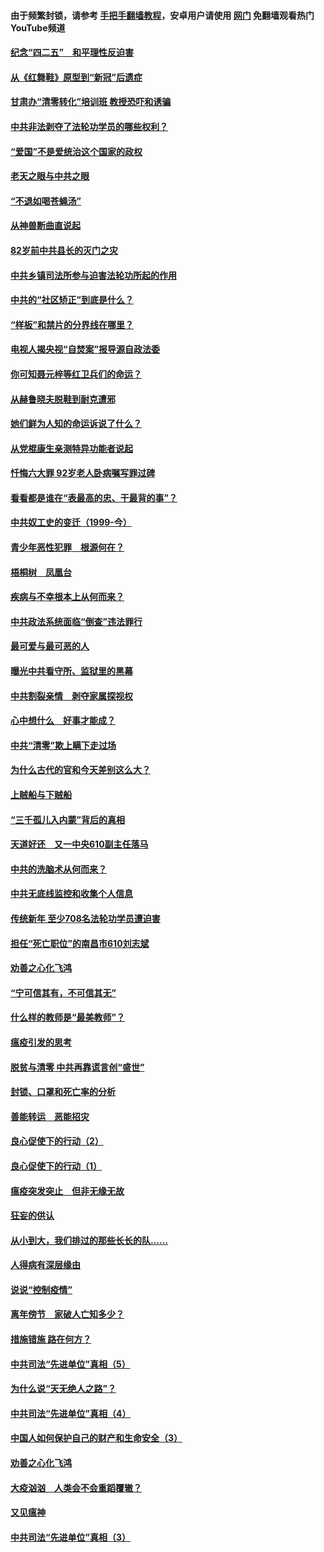 #### 由于频繁封锁，请参考 [手把手翻墙教程](https://github.com/gfw-breaker/guides/wiki/)，安卓用户请使用 [网门](https://github.com/gfw-breaker/nogfw/blob/master/dl.md?t=04230801) 免翻墙观看热门YouTube频道 

#### [纪念“四二五”　和平理性反迫害](../pages/19/423660.md?t=04230801) 

#### [从《红舞鞋》原型到“新冠”后遗症](../pages/19/423509.md?t=04230801) 

#### [甘肃办“清零转化”培训班 教授恐吓和诱骗](../pages/19/423498.md?t=04230801) 

#### [中共非法剥夺了法轮功学员的哪些权利？](../pages/19/423392.md?t=04230801) 

#### [“爱国”不是爱统治这个国家的政权](../pages/19/423029.md?t=04230801) 

#### [老天之眼与中共之眼](../pages/19/423378.md?t=04230801) 

#### [“不退如喝苍蝇汤”](../pages/19/423287.md?t=04230801) 

#### [从神兽断曲直说起](../pages/19/423201.md?t=04230801) 

#### [82岁前中共县长的灭门之灾](../pages/19/423055.md?t=04230801) 

#### [中共乡镇司法所参与迫害法轮功所起的作用](../pages/19/423064.md?t=04230801) 

#### [中共的“社区矫正”到底是什么？](../pages/19/422870.md?t=04230801) 

#### [“样板”和禁片的分界线在哪里？](../pages/19/422704.md?t=04230801) 

#### [电视人揭央视“自焚案”报导源自政法委](../pages/19/422770.md?t=04230801) 

#### [你可知聂元梓等红卫兵们的命运？](../pages/19/422848.md?t=04230801) 

#### [从赫鲁晓夫脱鞋到耐克遭邪](../pages/19/422826.md?t=04230801) 

#### [她们鲜为人知的命运诉说了什么？](../pages/19/422754.md?t=04230801) 

#### [从党棍康生亲测特异功能者说起](../pages/19/422657.md?t=04230801) 

#### [忏悔六大罪 92岁老人卧病嘱写罪过碑](../pages/19/422750.md?t=04230801) 

#### [看看都是谁在“表最高的忠、干最背的事”？](../pages/19/422703.md?t=04230801) 

#### [中共奴工史的变迁（1999-今）](../pages/19/422656.md?t=04230801) 

#### [青少年恶性犯罪　根源何在？](../pages/19/422449.md?t=04230801) 

#### [梧桐树　凤凰台](../pages/19/422442.md?t=04230801) 

#### [疾病与不幸根本上从何而来？](../pages/19/422438.md?t=04230801) 

#### [中共政法系统面临“倒查”违法罪行](../pages/19/422497.md?t=04230801) 

#### [最可爱与最可恶的人](../pages/19/422448.md?t=04230801) 

#### [曝光中共看守所、监狱里的黑幕](../pages/19/422390.md?t=04230801) 

#### [中共割裂亲情　剥夺家属探视权](../pages/19/422364.md?t=04230801) 

#### [心中想什么　好事才能成？](../pages/19/422318.md?t=04230801) 

#### [中共“清零”欺上瞒下走过场](../pages/19/422306.md?t=04230801) 

#### [为什么古代的官和今天差别这么大？](../pages/19/422228.md?t=04230801) 

#### [上贼船与下贼船](../pages/19/422276.md?t=04230801) 

#### [“三千孤儿入内蒙”背后的真相](../pages/19/422229.md?t=04230801) 

#### [天道好还　又一中央610副主任落马](../pages/19/422155.md?t=04230801) 

#### [中共的洗脑术从何而来？](../pages/19/422154.md?t=04230801) 

#### [中共无底线监控和收集个人信息](../pages/19/422039.md?t=04230801) 

#### [传统新年 至少708名法轮功学员遭迫害](../pages/19/421946.md?t=04230801) 

#### [担任“死亡职位”的南昌市610刘志斌](../pages/19/421957.md?t=04230801) 

#### [劝善之心化飞鸿](../pages/19/421164.md?t=04230801) 

#### [“宁可信其有，不可信其无”](../pages/19/421691.md?t=04230801) 

#### [什么样的教师是“最美教师”？](../pages/19/421755.md?t=04230801) 

#### [瘟疫引发的思考](../pages/19/421594.md?t=04230801) 

#### [脱贫与清零 中共再靠谎言创“盛世”](../pages/19/421590.md?t=04230801) 

#### [封锁、口罩和死亡率的分析](../pages/19/421495.md?t=04230801) 

#### [善能转运　恶能招灾](../pages/19/421334.md?t=04230801) 

#### [良心促使下的行动（2）](../pages/19/421361.md?t=04230801) 

#### [良心促使下的行动（1）](../pages/19/421302.md?t=04230801) 

#### [瘟疫突发突止　但非无缘无故](../pages/19/421281.md?t=04230801) 

#### [狂妄的供认](../pages/19/421199.md?t=04230801) 

#### [从小到大，我们排过的那些长长的队……](../pages/19/421243.md?t=04230801) 

#### [人得病有深层缘由](../pages/19/420864.md?t=04230801) 

#### [说说“控制疫情”](../pages/19/420831.md?t=04230801) 

#### [离年傍节　家破人亡知多少？](../pages/19/420563.md?t=04230801) 

#### [措施错施  路在何方？](../pages/19/420076.md?t=04230801) 

#### [中共司法“先进单位”真相（5）](../pages/19/419453.md?t=04230801) 

#### [为什么说“天无绝人之路”？](../pages/19/419618.md?t=04230801) 

#### [中共司法“先进单位”真相（4）](../pages/19/419452.md?t=04230801) 

#### [中国人如何保护自己的财产和生命安全（3）](../pages/19/419405.md?t=04230801) 

#### [劝善之心化飞鸿](../pages/19/418758.md?t=04230801) 

#### [大疫汹汹　人类会不会重蹈覆辙？](../pages/19/419691.md?t=04230801) 

#### [又见瘟神](../pages/19/419225.md?t=04230801) 

#### [中共司法“先进单位”真相（3）](../pages/19/419451.md?t=04230801) 

